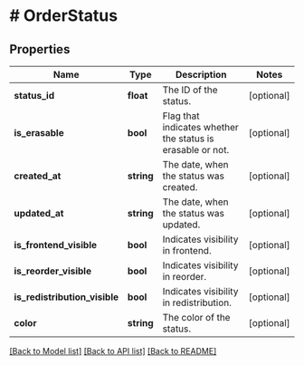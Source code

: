 # # OrderStatus

## Properties

Name | Type | Description | Notes
------------ | ------------- | ------------- | -------------
**status_id** | **float** | The ID of the status. | [optional]
**is_erasable** | **bool** | Flag that indicates whether the status is erasable or not. | [optional]
**created_at** | **string** | The date, when the status was created. | [optional]
**updated_at** | **string** | The date, when the status was updated. | [optional]
**is_frontend_visible** | **bool** | Indicates visibility in frontend. | [optional]
**is_reorder_visible** | **bool** | Indicates visibility in reorder. | [optional]
**is_redistribution_visible** | **bool** | Indicates visibility in redistribution. | [optional]
**color** | **string** | The color of the status. | [optional]

[[Back to Model list]](../../README.md#models) [[Back to API list]](../../README.md#endpoints) [[Back to README]](../../README.md)
